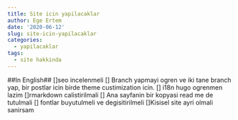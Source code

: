 ```yaml
---
title: Site icin yapilacaklar
author: Ege Ertem
date: '2020-06-12'
slug: site-icin-yapilacaklar
categories:
  - yapilacaklar
tags:
  - site hakkinda
---
```

##In English##
[]seo incelenmeli
[] Branch yapmayi ogren ve iki tane branch yap, bir postlar icin birde theme custimization icin.
[] i18n hugo ogrenmen lazim
[]rmarkdown calistirilmali 
[] Ana sayfanin bir kopyasi read me de tutulmali
[] fontlar buyutulmeli ve degisitirilmeli
[]Kisisel site ayri olmali sanirsam